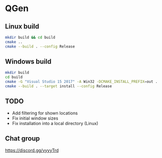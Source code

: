 # QGen

## Linux build

```bash
mkdir build && cd build
cmake ..
cmake --build . --config Release
```

## Windows build

```bash
mkdir build
cd build
cmake -G "Visual Studio 15 2017" -A Win32 -DCMAKE_INSTALL_PREFIX=out ..
cmake --build . --target install --config Release
```

## TODO

* Add filtering for shown locations
* Fix initial window sizes
* Fix installation into a local directory (Linux)

## Chat group

https://discord.gg/vyyyTrd
